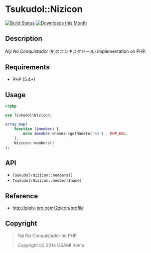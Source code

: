 Tsukudol::Nizicon
=================

[![Build Status](https://travis-ci.org/zonuexe/php-tsukudol-nizicon.svg)](https://travis-ci.org/zonuexe/php-tsukudol-nizicon)
[![Downloads this Month](https://img.shields.io/packagist/dm/zonuexe/tsukudol-nizicon.svg)](https://packagist.org/packages/zonuexe/tsukudol-nizicon)

Description
-----------

*Niji No Conquistador* (虹のコンキスタドール) implementation on PHP.

Requirements
------------

* PHP (5.4+)

Usage
-----

```php
<?php

use Tsukudol\Nizicon;

array_map(
    function ($member) {
        echo $member->names->getNameIn('en') . PHP_EOL;
    },
    Nizicon::members()
);
```

API
---

* `Tsukudol\Nizicon::members()`
* `Tsukudol\Nizicon::member($name)`

Reference
---------

* http://pixiv-pro.com/2zicon/profile

Copyright
---------

> Niji No Conquistador on PHP
>
> Copyright (c) 2014 USAMI Kenta

